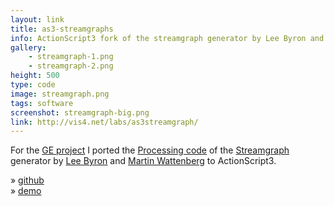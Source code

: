 ```yaml
---
layout: link
title: as3-streamgraphs
info: ActionScript3 fork of the streamgraph generator by Lee Byron and Martin Wattenberg.
gallery:
    - streamgraph-1.png
    - streamgraph-2.png
height: 500
type: code
image: streamgraph.png
tags: software
screenshot: streamgraph-big.png
link: http://vis4.net/labs/as3streamgraph/
---
```


For the [GE project](/about/german-energy) I ported the [Processing code](https://github.com/leebyron/streamgraph_generator) of the [Streamgraph](http://www.leebyron.com/else/streamgraph/) generator by [Lee Byron](http://www.leebyron.com/) and [Martin Wattenberg](http://www.bewitched.com/) to ActionScript3.

» [github](https://github.com/gka/as3streamgraph)  
» [demo]()
